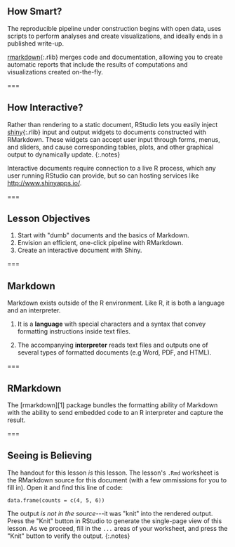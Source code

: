 ---
---

## How Smart?

The reproducible pipeline under construction begins with open data, uses scripts
to perform analyses and create visualizations, and ideally ends in a published
write-up.

[rmarkdown](){:.rlib} merges code and documentation, allowing you to create
automatic reports that include the results of computations and visualizations
created on-the-fly.

===

## How Interactive?

Rather than rendering to a static document, RStudio lets you easily inject
[shiny](){:.rlib} input and output widgets to documents constructed with RMarkdown.
These widgets can accept user input through forms, menus, and sliders, and cause
corresponding tables, plots, and other graphical output to dynamically update.
{:.notes}

Interactive documents require connection to a live R process, which any user
running RStudio can provide, but so can hosting services like
http://www.shinyapps.io/.

===

## Lesson Objectives

1. Start with "dumb" documents and the basics of Markdown.
1. Envision an efficient, one-click pipeline with RMarkdown.
1. Create an interactive document with Shiny.

===

## Markdown

Markdown exists outside of the R environment. Like R, it is both a language and
an interpreter.

1. It is a **language** with special characters and a syntax that convey
formatting instructions inside text files.

1. The accompanying **interpreter** reads text files and outputs one of several
types of formatted documents (e.g Word, PDF, and HTML).

===

## RMarkdown

The [rmarkdown][1] package bundles the formatting ability of Markdown
with the ability to send embedded code to an R interpreter and capture the
result.

===

## Seeing is Believing

The handout for this lesson _is_ this lesson. The lesson's `.Rmd` worksheet is
the RMarkdown source for this document (with a few ommissions for you to
fill in). Open it and find this line of code:

```{r}
data.frame(counts = c(4, 5, 6))
```

The output *is not in the source*---it was "knit" into the rendered
output. Press the "Knit" button in RStudio to generate the single-page view of
this lesson. As we proceed, fill in the `...` areas of your worksheet, and press
the "Knit" button to verify the output.
{:.notes}
